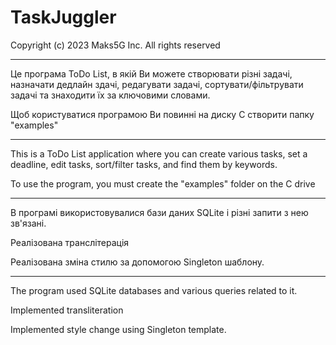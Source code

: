 # TaskJuggler

Copyright (c) 2023 Maks5G Inc. All rights reserved

-----------------------------------------------------------------------------------------------------------------------------

Це програма ToDo List, в якій Ви можете створювати різні задачі, назначати дедлайн здачі, редагувати задачі, сортувати/фільтрувати задачі та знаходити їх за ключовими словами.

Щоб користуватися програмою Ви повинні на диску С створити папку "examples"

-----------------------------------------------------------------------------------------------------------------------------

This is a ToDo List application where you can create various tasks, set a deadline, edit tasks, sort/filter tasks, and find them by keywords.

To use the program, you must create the "examples" folder on the C drive

-----------------------------------------------------------------------------------------------------------------------------

В програмі використовувалися бази даних SQLite і різні запити з нею зв'язані.

Реалізована транслітерація

Реалізована зміна стилю за допомогою Singleton шаблону.

-----------------------------------------------------------------------------------------------------------------------------

The program used SQLite databases and various queries related to it.

Implemented transliteration

Implemented style change using Singleton template.

